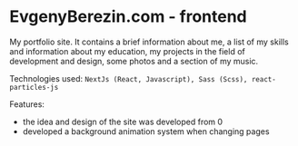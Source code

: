 # EvgenyBerezin.com - frontend

My portfolio site. It contains a brief information about me, a list of my skills and information about my education, my projects in the field of development and design, some photos and a section of my music.

Technologies used:
`NextJs (React, Javascript), Sass (Scss), react-particles-js`

Features:
- the idea and design of the site was developed from 0
- developed a background animation system when changing pages
